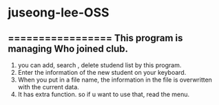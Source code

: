 # juseong-lee-OSS
=================
This program is managing Who joined club.
-----------------------------------------
1. you can add, search , delete studend list by this program.
2. Enter the information of the new student on your keyboard.
3. When you put in a file name, the information in the file is overwritten with the current data.
4. It has extra function. so if u want to use that, read the menu.
